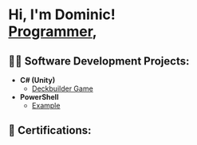 <h1>Hi, I'm Dominic! <br/><a href="https://github.com/Dompro13">Programmer</a>,

<h2>👨‍💻 Software Development Projects:</h2>

- <b>C# (Unity)</b>
  - [Deckbuilder Game](https://github.com/joshmadakor1/EncrypterPOC)
- <b>PowerShell</b>
  - [Example](https://example)

<h2>📝 Certifications:</h2>

<!--
**Dompro13/Dompro13** is a ✨ _special_ ✨ repository because its `README.md` (this file) appears on your GitHub profile.
